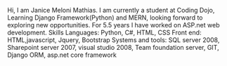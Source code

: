 Hi, I am Janice Meloni Mathias. 
I am currently a student at Coding Dojo, Learning Django Framework(Python) and MERN, looking forward to exploring new opportunities.
For 5.5 years I have worked on ASP.net web development.
Skills
Languages: Python, C#, HTML, CSS
Front end: HTML,javascript, Jquery, Bootstrap
Systems and tools: SQL server 2008, Sharepoint server 2007, visual studio 2008, Team foundation server, GIT, Django ORM, asp.net core framework
